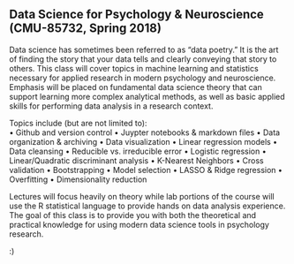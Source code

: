 ## Data Science for Psychology & Neuroscience (CMU-85732, Spring 2018)

Data science has sometimes been referred to as “data poetry.” It is the art of finding the story that your data tells and clearly conveying that story to others.  This class will cover topics in machine learning and statistics necessary for applied research in modern psychology and neuroscience. Emphasis will be placed on fundamental data science theory that can support learning more complex analytical methods, as well as basic applied skills for performing data analysis in a research context.

Topics include (but are not limited to):
<br>
•	Github and version control
•	Juypter notebooks & markdown files
•	Data organization & archiving
•	Data visualization
•	Linear regression models
•	Data cleansing
•	Reducible vs. irreducible error
•	Logistic regression
•	Linear/Quadratic discriminant analysis
•	K-Nearest Neighbors
•	Cross validation
•	Bootstrapping
•	Model selection
•	LASSO & Ridge regression
•	Overfitting
•	Dimensionality reduction

Lectures will focus heavily on theory while lab portions of the course will use the R statistical language to provide hands on data analysis experience.  The goal of this class is to provide you with both the theoretical and practical knowledge for using modern data science tools in psychology research. 

:) 
